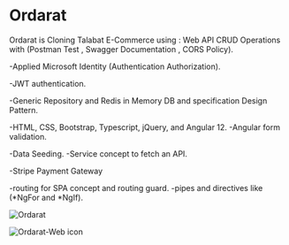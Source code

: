 # Ordarat

Ordarat is Cloning Talabat E-Commerce using : Web API CRUD Operations with (Postman Test , Swagger Documentation , CORS Policy). 

-Applied Microsoft Identity (Authentication Authorization). 

-JWT authentication. 

-Generic Repository and Redis in Memory DB and specification Design Pattern.

-HTML, CSS, Bootstrap, Typescript, jQuery, and Angular 12. -Angular form validation. 

-Data Seeding. -Service concept to fetch an API. 

-Stripe Payment Gateway

-routing for SPA concept and routing guard. -pipes and directives like (*NgFor and *NgIf).


![Ordarat](https://user-images.githubusercontent.com/79394414/192775188-6381321d-9798-4f60-8593-b902e17ec1d8.png)


 ![Ordarat-Web icon](https://user-images.githubusercontent.com/79394414/192775363-95ce1a97-e2af-476f-bfc0-259d92267f0d.png)

